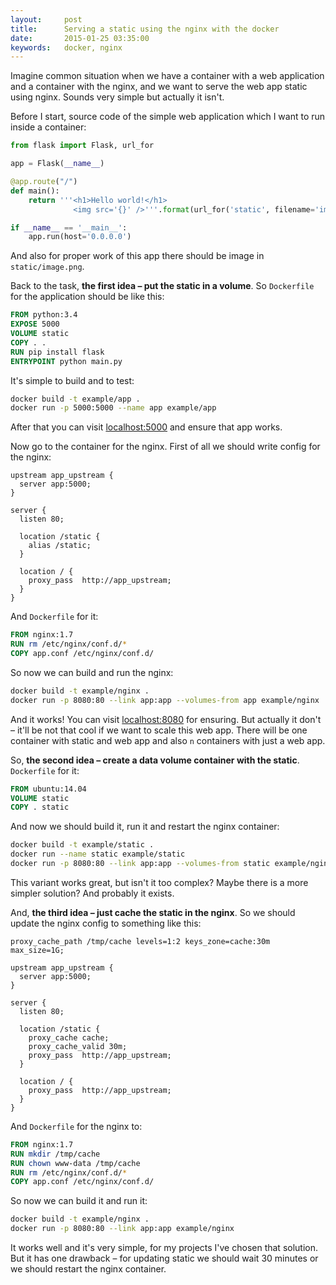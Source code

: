 ```yaml
---
layout:     post
title:      Serving a static using the nginx with the docker
date:       2015-01-25 03:35:00
keywords:   docker, nginx
---
```


Imagine common situation when we have a container with a web application and a container
with the nginx, and we want to serve the web app static using nginx. Sounds very
simple but actually it isn't.

Before I start, source code of the simple web application which I want to run inside a container:

```python
from flask import Flask, url_for

app = Flask(__name__)

@app.route("/")
def main():
    return '''<h1>Hello world!</h1>
              <img src='{}' />'''.format(url_for('static', filename='image.png'))

if __name__ == '__main__':
    app.run(host='0.0.0.0')
```
And also for proper work of this app there should be image in `static/image.png`.

Back to the task, **the first idea &ndash; put the static in a volume**. So `Dockerfile` for
the application should be like this:

```dockerfile
FROM python:3.4
EXPOSE 5000
VOLUME static
COPY . .
RUN pip install flask
ENTRYPOINT python main.py
```

It's simple to build and to test:

```bash
docker build -t example/app .
docker run -p 5000:5000 --name app example/app
```

After that you can visit [localhost:5000](http://localhost:5000) and ensure
that app works.

Now go to the container for the nginx. First of all we should write config for the nginx:

```nginx
upstream app_upstream {
  server app:5000;
}

server {
  listen 80;

  location /static {
    alias /static;
  }

  location / {
    proxy_pass  http://app_upstream;
  }
}
```

And `Dockerfile` for it:

```dockerfile
FROM nginx:1.7
RUN rm /etc/nginx/conf.d/*
COPY app.conf /etc/nginx/conf.d/
```

So now we can build and run the nginx:

```bash
docker build -t example/nginx .
docker run -p 8080:80 --link app:app --volumes-from app example/nginx
```

And it works! You can visit [localhost:8080](http://localhost:8080) for ensuring.
But actually it don't &ndash; it'll be not that cool if we want to scale this web app.
There will be one container with static and web app and also `n` containers with just a web app.

So, **the second idea &ndash; create a data volume container with the static**.
`Dockerfile` for it:

```dockerfile
FROM ubuntu:14.04
VOLUME static
COPY . static
```

And now we should build it, run it and restart the nginx container:

```bash
docker build -t example/static .
docker run --name static example/static
docker run -p 8080:80 --link app:app --volumes-from static example/nginx
```

This variant works great, but isn't it too complex? Maybe there is a more simpler solution?
And probably it exists.

And, **the third idea &ndash; just cache the static in the nginx**.
So we should update the nginx config to something like this:

```nginx
proxy_cache_path /tmp/cache levels=1:2 keys_zone=cache:30m max_size=1G;

upstream app_upstream {
  server app:5000;
}

server {
  listen 80;

  location /static {
    proxy_cache cache;
    proxy_cache_valid 30m;
    proxy_pass  http://app_upstream;
  }

  location / {
    proxy_pass  http://app_upstream;
  }
}
```

And `Dockerfile` for the nginx to:

```dockerfile
FROM nginx:1.7
RUN mkdir /tmp/cache
RUN chown www-data /tmp/cache
RUN rm /etc/nginx/conf.d/*
COPY app.conf /etc/nginx/conf.d/
```

So now we can build it and run it:

```bash
docker build -t example/nginx .
docker run -p 8080:80 --link app:app example/nginx
```

It works well and it's very simple, for my projects I've chosen that solution.
But it has one drawback &ndash; for updating static we should wait 30 minutes
or we should restart the nginx container.
